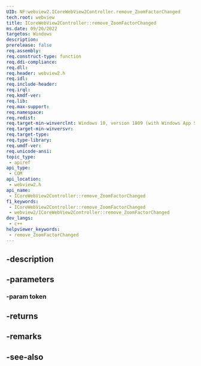 ```yaml
---
UID: NF:webview2.ICoreWebView2Controller.remove_ZoomFactorChanged
tech.root: webview
title: ICoreWebView2Controller::remove_ZoomFactorChanged
ms.date: 09/20/2022
targetos: Windows
description: 
prerelease: false
req.assembly: 
req.construct-type: function
req.ddi-compliance: 
req.dll: 
req.header: webview2.h
req.idl: 
req.include-header: 
req.irql: 
req.kmdf-ver: 
req.lib: 
req.max-support: 
req.namespace: 
req.redist: 
req.target-min-winverclnt: Windows 10, version 1809 (with Windows App SDK 1.1 or later)
req.target-min-winversvr: 
req.target-type: 
req.type-library: 
req.umdf-ver: 
req.unicode-ansi: 
topic_type:
 - apiref
api_type:
 - COM
api_location:
 - webview2.h
api_name:
 - ICoreWebView2Controller::remove_ZoomFactorChanged
f1_keywords:
 - ICoreWebView2Controller::remove_ZoomFactorChanged
 - webview2/ICoreWebView2Controller::remove_ZoomFactorChanged
dev_langs:
 - c++
helpviewer_keywords:
 - remove_ZoomFactorChanged
---
```


## -description

## -parameters

### -param token

## -returns

## -remarks

## -see-also


